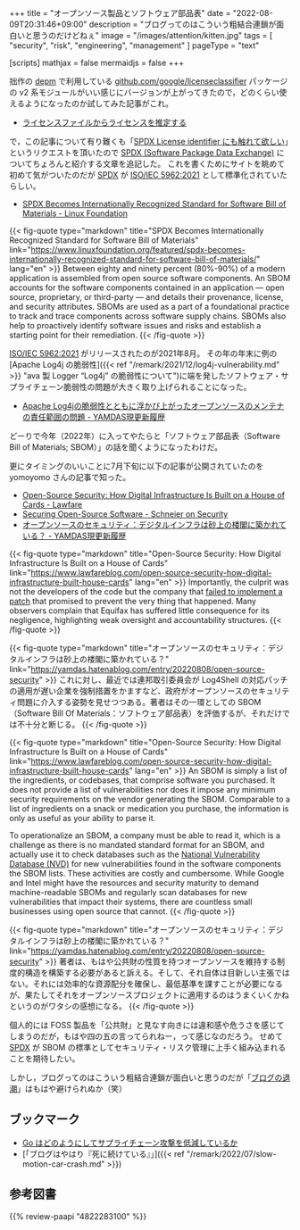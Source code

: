 +++
title = "オープンソース製品とソフトウェア部品表"
date =  "2022-08-09T20:31:46+09:00"
description = "ブログってのはこういう粗結合連鎖が面白いと思うのだけどねぇ"
image = "/images/attention/kitten.jpg"
tags = [ "security", "risk", "engineering", "management" ]
pageType = "text"

[scripts]
  mathjax = false
  mermaidjs = false
+++

拙作の [depm](https://github.com/goark/depm "goark/depm: Visualize depndency packages and modules") で利用している [github.com/google/licenseclassifier](https://github.com/google/licenseclassifier "google/licenseclassifier: A License Classifier") パッケージの v2 系モジュールがいい感じにバージョンが上がってきたので，どのくらい使えるようになったのか試してみた記事がこれ。

- [ライセンスファイルからライセンスを推定する](https://zenn.dev/spiegel/articles/20220806-licenseclassifier)

で，この記事について有り難くも「[SPDX License identifier にも触れて欲しい](https://twitter.com/fu7mu4/status/1556141959755886593)」というリクエストを頂いたので [SPDX (Software Package Data Exchange)][SPDX] についてちょろんと紹介する文章を追記した。
これを書くためにサイトを眺めて初めて気がついたのだが [SPDX] が [ISO/IEC 5962:2021] として標準化されていたらしい。

- [SPDX Becomes Internationally Recognized Standard for Software Bill of Materials - Linux Foundation](https://www.linuxfoundation.org/featured/spdx-becomes-internationally-recognized-standard-for-software-bill-of-materials/)

{{< fig-quote type="markdown" title="SPDX Becomes Internationally Recognized Standard for Software Bill of Materials" link="https://www.linuxfoundation.org/featured/spdx-becomes-internationally-recognized-standard-for-software-bill-of-materials/" lang="en" >}}
Between eighty and ninety percent (80%-90%) of a modern application is assembled from open source software components. An SBOM accounts for the software components contained in an application — open source, proprietary, or third-party — and details their provenance, license, and security attributes. SBOMs are used as a part of a foundational practice to track and trace components across software supply chains. SBOMs also help to proactively identify software issues and risks and establish a starting point for their remediation.
{{< /fig-quote >}}

[ISO/IEC 5962:2021] がリリースされたのが2021年8月。
その年の年末に例の [Apache Log4j の脆弱性]({{< ref "/remark/2021/12/log4j-vulnerability.md" >}} "ava 製 Logger “Log4j” の脆弱性について")に端を発したソフトウェア・サプライチェーン脆弱性の問題が大きく取り上げられることになった。

- [Apache Log4jの脆弱性とともに浮かび上がったオープンソースのメンテナの責任範囲の問題 - YAMDAS現更新履歴](https://yamdas.hatenablog.com/entry/20211222/apache-log4j)

どーりで今年（2022年）に入ってやたらと「ソフトウェア部品表（Software Bill of Materials; SBOM）」の話を聞くようになったわけだ。

更にタイミングのいいことに7月下旬に以下の記事が公開されていたのを yomoyomo さんの記事で知った。

- [Open-Source Security: How Digital Infrastructure Is Built on a House of Cards  - Lawfare](https://www.lawfareblog.com/open-source-security-how-digital-infrastructure-built-house-cards)
- [Securing Open-Source Software - Schneier on Security](https://www.schneier.com/blog/archives/2022/07/securing-open-source-software.html)
- [オープンソースのセキュリティ：デジタルインフラは砂上の楼閣に築かれている？ - YAMDAS現更新履歴](https://yamdas.hatenablog.com/entry/20220808/open-source-security)

{{< fig-quote type="markdown" title="Open-Source Security: How Digital Infrastructure Is Built on a House of Cards" link="https://www.lawfareblog.com/open-source-security-how-digital-infrastructure-built-house-cards" lang="en" >}}
Importantly, the culprit was not the developers of the code but the company that [failed to implement a patch](https://techcrunch.com/2018/12/10/equifax-breach-preventable-house-oversight-report/) that promised to prevent the very thing that happened. Many observers complain that Equifax has suffered little consequence for its negligence, highlighting weak oversight and accountability structures.
{{< /fig-quote >}}

{{< fig-quote type="markdown" title="オープンソースのセキュリティ：デジタルインフラは砂上の楼閣に築かれている？" link="https://yamdas.hatenablog.com/entry/20220808/open-source-security" >}}
これに対し、最近では連邦取引委員会が Log4Shell の対応パッチの適用が遅い企業を強制措置をかますなど、政府がオープンソースのセキュリティ問題に介入する姿勢を見せつつある。著者はその一環としての SBOM（Software Bill Of Materials：ソフトウェア部品表）を評価するが、それだけでは不十分と断じる。
{{< /fig-quote >}}

{{< fig-quote type="markdown" title="Open-Source Security: How Digital Infrastructure Is Built on a House of Cards" link="https://www.lawfareblog.com/open-source-security-how-digital-infrastructure-built-house-cards" lang="en" >}}
An SBOM is simply a list of the ingredients, or codebases, that comprise software you purchased. It does not provide a list of vulnerabilities nor does it impose any minimum security requirements on the vendor generating the SBOM. Comparable to a list of ingredients on a snack or medication you purchase, the information is only as useful as your ability to parse it. 

To operationalize an SBOM, a company must be able to read it, which is a challenge as there is no mandated standard format for an SBOM, and actually use it to check databases such as the [National Vulnerability Database (NVD)](https://nvd.nist.gov/) for new vulnerabilities found in the software components the SBOM lists. These activities are costly and cumbersome. While Google and Intel might have the resources and security maturity to demand machine-readable SBOMs and regularly scan databases for new vulnerabilities that impact their systems, there are countless small businesses using open source that cannot.
{{< /fig-quote >}}

{{< fig-quote type="markdown" title="オープンソースのセキュリティ：デジタルインフラは砂上の楼閣に築かれている？" link="https://yamdas.hatenablog.com/entry/20220808/open-source-security" >}}
著者は、もはや公共財の性質を持つオープンソースを維持する制度的構造を構築する必要があると訴える。そして、それ自体は目新しい主張ではない。それには効率的な資源配分を確保し、最低基準を課すことが必要になるが、果たしてそれをオープンソースプロジェクトに適用するのはうまくいくかねというのがワタシの感想になる。
{{< /fig-quote >}}

個人的には FOSS 製品を「公共財」と見なす向きには違和感や危うさを感じてしまうのだが，もはや四の五の言ってられねー，って感じなのだろう。
せめて [SPDX] が SBOM の標準としてセキュリティ・リスク管理に上手く組み込まれることを期待したい。

しかし，ブログってのはこういう粗結合連鎖が面白いと思うのだが「[ブログの退潮](https://yamdas.hatenablog.com/entry/20220808/pc-crash "恥さらし文章「ある「パソコンの大先生」の死」に寄せられたありがたいコメントの数々 - YAMDAS現更新履歴")」はもはや避けられぬか（笑）

## ブックマーク

- [Go はどのようにしてサプライチェーン攻撃を低減しているか](https://zenn.dev/spiegel/articles/20220402-how-go-mitigates-supply-chain-attacks)
- [「ブログはやはり『死に続けている』」]({{< ref "/remark/2022/07/slow-motion-car-crash.md" >}})

[SPDX]: https://spdx.dev/ "International Open Standard (ISO/IEC 5962:2021) - Software Package Data Exchange (SPDX)"
[ISO/IEC 5962:2021]: https://www.iso.org/standard/81870.html "ISO - ISO/IEC 5962:2021 - Information technology — SPDX® Specification V2.2.1"

## 参考図書

{{% review-paapi "4822283100" %}} <!-- セキュリティはなぜやぶられたのか -->
